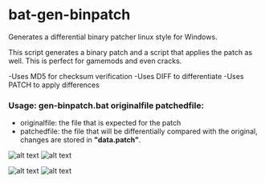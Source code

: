 # bat-gen-binpatch
Generates a differential binary patcher linux style for Windows.

This script generates a binary patch and a script that applies the patch as well. This is perfect for gamemods and even cracks.

-Uses MD5 for checksum verification
-Uses DIFF to differentiate
-Uses PATCH to apply differences

### Usage: gen-binpatch.bat originalfile patchedfile:
* originalfile: the file that is expected for the patch
* patchedfile: the file that will be differentially compared with the original, changes are stored in **"data.patch"**.

![alt text](https://github.com/aeneasoftroy/bat-gen-binpatch/gen-binpatcher_v2_diff_ok.png)
![alt text](https://github.com/aeneasoftroy/bat-gen-binpatch/gen-binpatcher_v2_diff_error.png)

![alt text](https://github.com/aeneasoftroy/bat-gen-binpatch/gen-binpatcher_v2_apply_screen01.png)
![alt text](https://github.com/aeneasoftroy/bat-gen-binpatch/gen-binpatcher_v2_apply_screen02.png)
